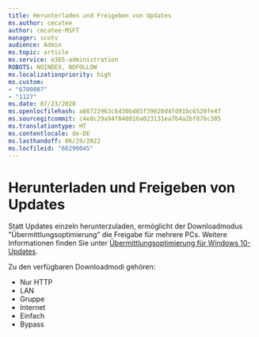 ```yaml
---
title: Herunterladen und Freigeben von Updates
ms.author: cmcatee
author: cmcatee-MSFT
manager: scotv
audience: Admin
ms.topic: article
ms.service: o365-administration
ROBOTS: NOINDEX, NOFOLLOW
ms.localizationpriority: high
ms.custom:
- "6700007"
- "1127"
ms.date: 07/23/2020
ms.openlocfilehash: a88722963c6430b485f39020d4fd91bc6520fe4f
ms.sourcegitcommit: c4e8c29a94f840816a023131ea7b4a2bf876c305
ms.translationtype: HT
ms.contentlocale: de-DE
ms.lasthandoff: 06/29/2022
ms.locfileid: "66299045"
---
```

# <a name="download-and-share-updates"></a>Herunterladen und Freigeben von Updates

Statt Updates einzeln herunterzuladen, ermöglicht der Downloadmodus "Übermittlungsoptimierung" die Freigabe für mehrere PCs. Weitere Informationen finden Sie unter [Übermittlungsoptimierung für Windows 10-Updates](https://docs.microsoft.com/windows/deployment/update/waas-delivery-optimization).  

Zu den verfügbaren Downloadmodi gehören:  
- Nur HTTP  
- LAN  
- Gruppe  
- Internet  
- Einfach  
- Bypass